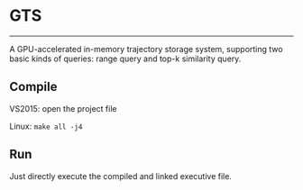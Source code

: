 # GTS
--------
A GPU-accelerated in-memory trajectory storage system, supporting two basic kinds of queries: range query and top-k similarity query.

## Compile ##
VS2015: open the project file

Linux: `make all -j4`

## Run ##
Just directly execute the compiled and linked executive file.

